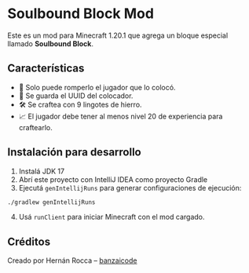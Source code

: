 # Soulbound Block Mod

Este es un mod para Minecraft 1.20.1 que agrega un bloque especial llamado **Soulbound Block**.

## Características

- 🧱 Solo puede romperlo el jugador que lo colocó.
- 🔐 Se guarda el UUID del colocador.
- 🛠️ Se craftea con 9 lingotes de hierro.
- 📈 El jugador debe tener al menos nivel 20 de experiencia para craftearlo.

## Instalación para desarrollo

1. Instalá JDK 17
2. Abrí este proyecto con IntelliJ IDEA como proyecto Gradle
3. Ejecutá `genIntellijRuns` para generar configuraciones de ejecución:

```bash
./gradlew genIntellijRuns
```

4. Usá `runClient` para iniciar Minecraft con el mod cargado.

## Créditos

Creado por Hernán Rocca – [banzaicode](https://github.com/banzaicode)
